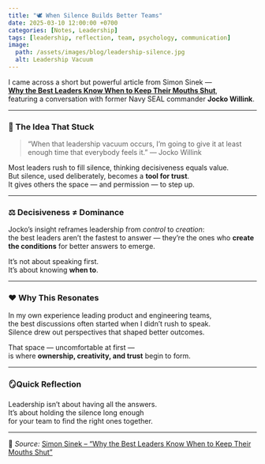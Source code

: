```yaml
---
title: "🕊️ When Silence Builds Better Teams"
date: 2025-03-10 12:00:00 +0700
categories: [Notes, Leadership]
tags: [leadership, reflection, team, psychology, communication]
image:
  path: /assets/images/blog/leadership-silence.jpg
  alt: Leadership Vacuum
---
```


I came across a short but powerful article from Simon Sinek —  
[**Why the Best Leaders Know When to Keep Their Mouths Shut**](https://simonsinek.com/stories/why-the-best-leaders-know-when-to-keep-their-mouths-shut/),  
featuring a conversation with former Navy SEAL commander **Jocko Willink**.

---

### 🧠 The Idea That Stuck

> “When that leadership vacuum occurs, I’m going to give it at least enough time that everybody feels it.” — Jocko Willink

Most leaders rush to fill silence, thinking decisiveness equals value.  
But silence, used deliberately, becomes a **tool for trust**.  
It gives others the space — and permission — to step up.

---

### ⚖️ Decisiveness ≠ Dominance

Jocko’s insight reframes leadership from _control_ to _creation_:  
the best leaders aren’t the fastest to answer — they’re the ones who **create the conditions** for better answers to emerge.

It’s not about speaking first.  
It’s about knowing **when to**.

---

### ❤️ Why This Resonates

In my own experience leading product and engineering teams,  
the best discussions often started when I didn’t rush to speak.  
Silence drew out perspectives that shaped better outcomes.

That space — uncomfortable at first —  
is where **ownership, creativity, and trust** begin to form.

---

### 🪞Quick Reflection

Leadership isn’t about having all the answers.  
It’s about holding the silence long enough  
for your team to find the right ones together.

---

📖 _Source:_ [Simon Sinek – “Why the Best Leaders Know When to Keep Their Mouths Shut”](https://simonsinek.com/stories/why-the-best-leaders-know-when-to-keep-their-mouths-shut/)
